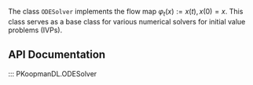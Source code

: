 
The class `ODESolver` implements the flow map $\varphi_t(x) := x(t), x(0) = x$.
This class serves as a base class for various numerical solvers
for initial value problems (IVPs).


## API Documentation

::: PKoopmanDL.ODESolver
